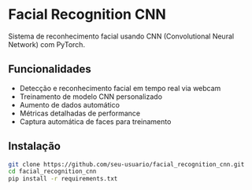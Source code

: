 # Facial Recognition CNN

Sistema de reconhecimento facial usando CNN (Convolutional Neural Network) com PyTorch.

## Funcionalidades

- Detecção e reconhecimento facial em tempo real via webcam
- Treinamento de modelo CNN personalizado
- Aumento de dados automático
- Métricas detalhadas de performance
- Captura automática de faces para treinamento

## Instalação

```bash
git clone https://github.com/seu-usuario/facial_recognition_cnn.git
cd facial_recognition_cnn
pip install -r requirements.txt